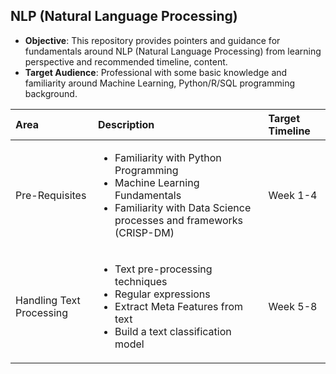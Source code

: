 ## NLP (Natural Language Processing)

- **Objective**: This repository provides pointers and guidance for fundamentals around NLP (Natural Language Processing) from learning perspective and recommended timeline, content.
- **Target Audience**: Professional with some basic knowledge and familiarity around Machine Learning, Python/R/SQL programming background.


Area           |Description                                     | Target Timeline |
:--            |:--                                             |:--              |
Pre-Requisites |<ul> <li>Familiarity with Python Programming</li> <li> Machine Learning Fundamentals </li> <li> Familiarity with Data Science processes and frameworks (CRISP-DM) </li></ul> | Week 1-4
Handling Text Processing |<ul> <li>Text pre-processing techniques</li> <li> Regular expressions </li> <li> Extract Meta Features from text </li> <li> Build a text classification model </li></ul> | Week 5-8

